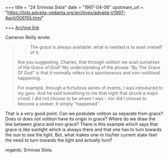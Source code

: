 +++
title = "24 Srinivas Sista"
date = "1997-04-06"
upstream_url = "https://lists.advaita-vedanta.org/archives/advaita-l/1997-April/006155.html"

+++
[Archive link](https://lists.advaita-vedanta.org/archives/advaita-l/1997-April/006155.html)

Cameron Reilly wrote:

>
> >The grace is always available: what is needed is to avail oneself of
> it.
>
> Are you suggesting, Charles, that through <bold>volition</bold> we avail
> ourselves of the Grace of God? My understanding of the phrase "By The
> Grace Of God" is that it normally refers to a spontaneous and
> non-volitional happening.
>
> For example, through a fortuitous series of events, I was introduced to
> my guru. And he said something to me that night that struck a major
> chord. I did not choose to be where I was - nor did I choose to become a
> seeker. It simply "happened".
>
>

That is a very good point.
Can we postulate volition as separate from grace?
Does or does not volition have its origin in grace?
Where do we draw the line between grace and non-grace?
There is this example which says that grace is like sunlight which is
always there and that one has to turn towards the sun to see the light.
But, what makes one-in his/her current state-feel the need to turn towards
the light and actually turn?

regards,
Srinivas Sista.


